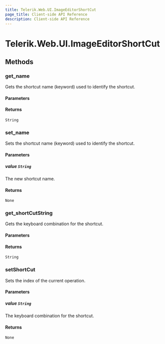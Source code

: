 ```yaml
---
title: Telerik.Web.UI.ImageEditorShortCut
page_title: Client-side API Reference
description: Client-side API Reference
---
```


# Telerik.Web.UI.ImageEditorShortCut  

## Methods

###  get_name

Gets the shortcut name (keyword) used to identify the shortcut.

#### Parameters

#### Returns

`String`

###  set_name

Sets the shortcut name (keyword) used to identify the shortcut.

#### Parameters

##### value `String`

The new shortcut name.

#### Returns

`None` 

###  get_shortCutString

Gets the keyboard combination for the shortcut.
#### Parameters

#### Returns

`String` 

###  setShortCut

Sets the index of the current operation.

#### Parameters

##### value `String`

The keyboard combination for the shortcut.

#### Returns

`None` 
